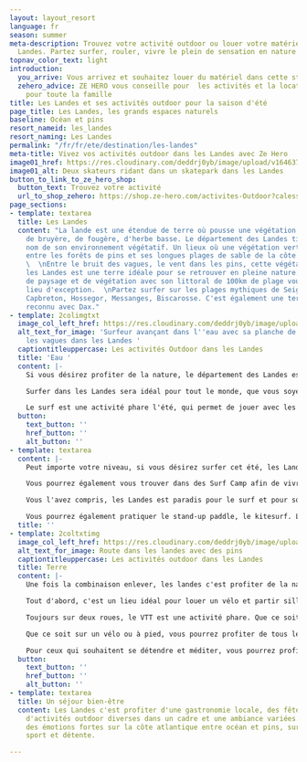 ```yaml
---
layout: layout_resort
language: fr
season: summer
meta-description: Trouvez votre activité outdoor ou louer votre matériel dans les
  Landes. Partez surfer, rouler, vivre le plein de sensation en nature dans les Landes.
topnav_color_text: light
introduction:
  you_arrive: Vous arrivez et souhaitez louer du matériel dans cette station.
  zehero_advice: ZE HERO vous conseille pour  les activités et la location des équipements
    pour toute la famille
title: Les Landes et ses activités outdoor pour la saison d'été
page_title: Les Landes, les grands espaces naturels
baseline: Océan et pins
resort_nameid: les_landes
resort_naming: Les Landes
permalink: "/fr/fr/ete/destination/les-landes"
meta-title: Vivez vos activités outdoor dans les Landes avec Ze Hero
image01_href: https://res.cloudinary.com/deddrj0yb/image/upload/v1646379271/website/resorts/Les%20landes/jeffrey-brandjes-v4E9ObZ8Bno-unsplash_ffowmr.jpg
image01_alt: Deux skateurs ridant dans un skatepark dans les Landes
button_to_link_to_ze_hero_shop:
  button_text: Trouvez votre activité
  url_to_shop_zehero: https://shop.ze-hero.com/activites-Outdoor?calessonstype=all&catypegenderlistsummer=all&calessonsactivitytype=Surf&start-date=
page_sections:
- template: textarea
  title: Les Landes
  content: "La lande est une étendue de terre où pousse une végétation sauvage composée
    de bruyère, de fougère, d'herbe basse. Le département des Landes tient donc son
    nom de son environnement végétatif. Un lieux où une végétation verte prospère
    entre les forêts de pins et ses longues plages de sable de la côte atlantique.
    \  \nEntre le bruit des vagues, le vent dans les pins, cette végétation verdoyante,
    les Landes est une terre idéale pour se retrouver en pleine nature. Sa diversité
    de paysage et de végétation avec son littoral de 100km de plage vous offre un
    lieu d'exception.  \nPartez surfer sur les plages mythiques de Seignosse, Mimizan,
    Capbreton, Hossegor, Messanges, Biscarosse. C'est également une terre de thermalisme
    reconnu avec Dax."
- template: 2colimgtxt
  image_col_left_href: https://res.cloudinary.com/deddrj0yb/image/upload/v1646379173/website/resorts/Les%20landes/joackim-weiler-SCenXOv4CTI-unsplash_pkbr0f.jpg
  alt_text_for_image: 'Surfeur avançant dans l''eau avec sa planche de surf devant
    les vagues dans les Landes '
  captiontitleuppercase: Les activités Outdoor dans les Landes
  title: 'Eau '
  content: |-
    Si vous désirez profiter de la nature, le département des Landes est un petit paradis pour profiter de la nature, du soleil et de l'environnement. Les Landes sont connus mondialement pour le surf. Sa côte atlantique et son littoral de plus de 100km de plage offrent un choix énorme de spot de surf. C'est même la capitale européenne du surf.

    Surfer dans les Landes sera idéal pour tout le monde, que vous soyez débutant, confirmé ou expert, vous pourrez apprendre et vivre cette expérience de glisse. On va trouver donc certains spots plutôt réservés aux personnes qui s'initient au surf tel que : Moliets et maâ, Bourdaines, Prévent... Les confirmés, eux, iront plutôt sur les plages de Capbreton, la nord de Hossegor, la Gravière ou encore les Estagnots. Plus au Nord, vous trouverez les plages de Biscarosse et Mimizan qui peuvent être idéales pour surfer sur des vagues longues mais qui peuvent parfois prendre beaucoup de hauteur.

    Le surf est une activité phare l'été, qui permet de jouer avec les éléments de la nature. Partez glisser sur les vagues, une sensation unique de se trouver debout sur une planche en glissant sur la vague. Partager cette expérience en groupe, avec vos amis, votre famille. Le surf reste tout de même très physique car il faudra ramer, nager, pousser sur les bras et les jambes pour se lever. Cette activité demande également de connaître l'environnement de l'océan, savoir où se trouvent les baïnes, le pic des vagues, où elles se cassent, les marées..
  button:
    text_button: ''
    href_button: ''
    alt_button: ''
- template: textarea
  content: |-
    Peut importe votre niveau, si vous désirez surfer cet été, les Landes sera la destination incontournable pour pratiquer cette discipline. La culture du surf y est très forte et vous plongerez dans une ambiance conviviale. Vous trouverez énormément d'écoles de surfs présentent directement sur les spots des plages. Certaines écoles se trouveront plutôt en ville. Vous pourrez également louer directement votre planche de surf, que ce soit pour la journée ou pour plusieurs jours. La location de surf est parfaite si vous n'avez pas de planche, si vous désirez changer de spot sans transporter votre planche de surf. Vous pourrez louer votre surf quels que soit votre niveau et votre préférence de style. Le nombre d'écoles de surf dans les Landes est de quasiment 100, qui sont éparpillés tout le long de la côte.

    Vous pourrez également vous trouver dans des Surf Camp afin de vivre l'esprit surf durant votre séjour. Des lieux où vous pourrez trouver en plus des activités de surf, du Yoga, de vélo et bien d'autres activités outdoor.

    Vous l'avez compris, les Landes est paradis pour le surf et pour son ambiance unique. Partez prendre vos 1ers vagues, réalisez vos 1er take-off et vivez des émotions fortes.

    Vous pourrez également pratiquer le stand-up paddle, le kitesurf. Les Landes regroupent également de magnifiques lacs et rivières où vous pourrez pratiquer le canoë kayak.
  title: ''
- template: 2coltxtimg
  image_col_left_href: https://res.cloudinary.com/deddrj0yb/image/upload/v1646379298/website/resorts/Les%20landes/joackim-weiler-Fgu1YhXEY-E-unsplash_xyn9dj.jpg
  alt_text_for_image: Route dans les landes avec des pins
  captiontitleuppercase: Les activités outdoor dans les Landes
  title: Terre
  content: |-
    Une fois la combinaison enlever, les landes c'est profiter de la nature et de ces forêts.

    Tout d'abord, c'est un lieu idéal pour louer un vélo et partir sillonner les lignes droites sur les pistes cyclables à travers les pins et le sable. C'est environ 600km de pistes pour profiter d'en environnement naturel et d'une balade à travers une variété de paysage. Laisser votre voiture garée et partez à vélo pour votre quotidien, c'est ça aussi les Landes.

    Toujours sur deux roues, le VTT est une activité phare. Que ce soit dans les forêts ou même sur les plages, vous trouverez 3500km de sentier balisés à découvrir. Des boucles pour tous les niveaux qui vous feront découvrir ces grands espaces. Ces différentes randonnées sont également à faire à pied ou en courant.

    Que ce soit sur un vélo ou à pied, vous pourrez profiter de tous les sentiers des Landes entre amis, en famille ou seul.

    Pour ceux qui souhaitent se détendre et méditer, vous pourrez profiter de cours de Yoga. Entre une nature reposante, les bruits des vagues, la méditation et vos étirements seront que bénéfiques pour votre corps.
  button:
    text_button: ''
    href_button: ''
    alt_button: ''
- template: textarea
  title: Un séjour bien-être
  content: Les Landes c'est profiter d'une gastronomie locale, des fêtes landaises,
    d'activités outdoor diverses dans un cadre et une ambiance variées. Partez vivre
    des émotions fortes sur la côte atlantique entre océan et pins, surf et vélo,
    sport et détente.

---
```

